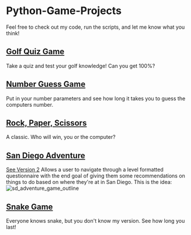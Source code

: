 # Python-Game-Projects
Feel free to check out my code, run the scripts, and let me know what you think!

## [Golf Quiz Game](https://github.com/josephmsmith/Python-Games/blob/main/golf_quiz_game.py)
Take a quiz and test your golf knowledge! Can you get 100%? 

## [Number Guess Game](https://github.com/josephmsmith/Python-Games/blob/main/num_guess_game.py)
Put in your number parameters and see how long it takes you to guess the computers number. 

## [Rock, Paper, Scissors](https://github.com/josephmsmith/Python-Games/blob/main/rock_paper_scissors.py)
A classic. Who will win, you or the computer?

## [San Diego Adventure](https://github.com/josephmsmith/Python-Games/blob/main/san_diego_adventure.py)
[See Version 2](https://github.com/josephmsmith/Python-Games/blob/main/sd_adv_2.py)
Allows a user to navigate through a level formatted questionnaire with the end goal of giving them some recommendations on things to do based on where they're at in San Diego. This is the idea:
![sd_adventure_game_outline](https://user-images.githubusercontent.com/121319535/234330611-2c2622de-1ebb-4e6e-bd54-e5e99802b048.jpg)

## [Snake Game](https://github.com/josephmsmith/Python-Games/blob/main/snake.py)
Everyone knows snake, but you don't know my version. See how long you last!

